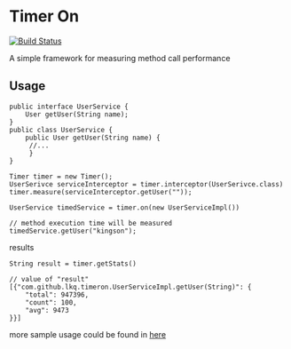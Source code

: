 # Timer On

[![Build Status](https://travis-ci.org/lkq/timeron.svg?branch=master)](https://travis-ci.org/lkq/timeron)

A simple framework for measuring method call performance

## Usage

    public interface UserService {
        User getUser(String name);
    }
    public class UserService {
        public User getUser(String name) {
         //...
         }
    }

    Timer timer = new Timer();
    UserSerivce serviceInterceptor = timer.interceptor(UserSerivce.class)
    timer.measure(serviceInterceptor.getUser(""));

    UserService timedService = timer.on(new UserServiceImpl())

    // method execution time will be measured
    timedService.getUser("kingson");

results

    String result = timer.getStats()

    // value of "result"
    [{"com.github.lkq.timeron.UserServiceImpl.getUser(String)": {
        "total": 947396,
        "count": 100,
        "avg": 9473
    }}]

more sample usage could be found in [here](src/test/java/com/github/lkq/timeron/samples/)